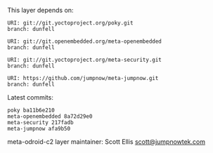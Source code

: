 This layer depends on:

    URI: git://git.yoctoproject.org/poky.git
    branch: dunfell

    URI: git://git.openembedded.org/meta-openembedded
    branch: dunfell

    URI: git://git.yoctoproject.org/meta-security.git
    branch: dunfell

    URI: https://github.com/jumpnow/meta-jumpnow.git
    branch: dunfell

Latest commits:

    poky ba11b6e210
    meta-openembedded 8a72d29e0
    meta-security 217fadb
    meta-jumpnow afa9b50

meta-odroid-c2 layer maintainer: Scott Ellis <scott@jumpnowtek.com>
